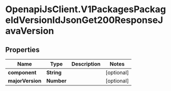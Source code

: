 # OpenapiJsClient.V1PackagesPackageIdVersionIdJsonGet200ResponseJavaVersion

## Properties

Name | Type | Description | Notes
------------ | ------------- | ------------- | -------------
**component** | **String** |  | [optional] 
**majorVersion** | **Number** |  | [optional] 


